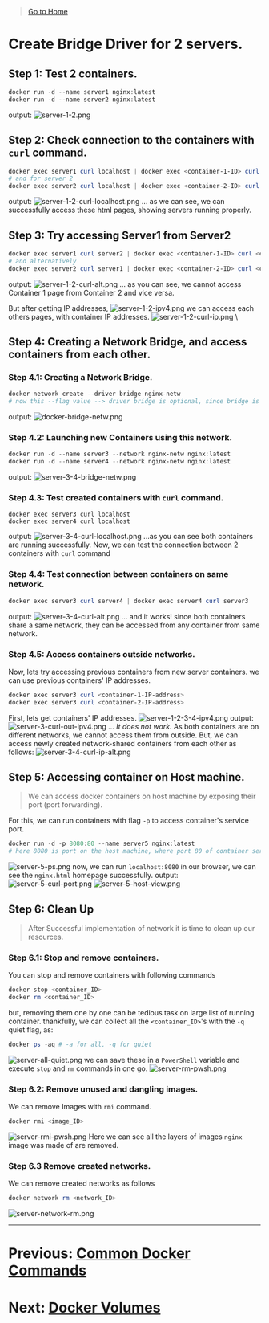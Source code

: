 > [Go to Home](../docker-labs.md)

# Create Bridge Driver for 2 servers.

## Step 1: Test 2 containers.

```powershell
docker run -d --name server1 nginx:latest
docker run -d --name server2 nginx:latest
```

output:
![server-1-2.png](./server-1-2.png)

## Step 2: Check connection to the containers with `curl` command.

```powershell
docker exec server1 curl localhost | docker exec <container-1-ID> curl localhost
# and for server 2
docker exec server2 curl localhost | docker exec <container-2-ID> curl localhost
```

output:
![server-1-2-curl-localhost.png](./server-1-2-curl-localhost.png)
... as we can see, we can successfully access these html pages, showing servers running properly.

## Step 3: Try accessing Server1 from Server2

```powershell
docker exec server1 curl server2 | docker exec <container-1-ID> curl <container-2-ID>
# and alternatively
docker exec server2 curl server1 | docker exec <container-2-ID> curl <container-1-ID>
```

output:
![server-1-2-curl-alt.png](./server-1-2-curl-alt.png)
... as you can see, we cannot access Container 1 page from Container 2 and vice versa.

But after getting IP addresses,
![server-1-2-ipv4.png](./server-1-2-ipv4.png)
we can access each others pages, with container IP addresses.
![server-1-2-curl-ip.png](./server-1-2-curl-ip.png)
\

## Step 4: Creating a Network Bridge, and access containers from each other.

### Step 4.1: Creating a Network Bridge.

```powershell
docker network create --driver bridge nginx-netw
# now this --flag value --> driver bridge is optional, since bridge is default driver, but we have to use for other network types.
```

output:
![docker-bridge-netw.png](./docker-bridge-netw.png)

### Step 4.2: Launching new Containers using this network.

```powershell
docker run -d --name server3 --network nginx-netw nginx:latest
docker run -d --name server4 --network nginx-netw nginx:latest
```

output:
![server-3-4-bridge-netw.png](./server-3-4-bridge-netw.png)

### Step 4.3: Test created containers with `curl` command.

```
docker exec server3 curl localhost
docker exec server4 curl localhost
```

output:
![server-3-4-curl-localhost.png](./server-3-4-curl-localhost.png)
...as you can see both containers are running successfully.
Now, we can test the connection between 2 containers with `curl` command

### Step 4.4: Test connection between containers on same network.

```powershell
docker exec server3 curl server4 | docker exec server4 curl server3
```

output:
![server-3-4-curl-alt.png](./server-3-4-curl-alt.png)
... and it works! since both containers share a same network, they can be accessed from any container from same network.

### Step 4.5: Access containers outside networks.

Now, lets try accessing previous containers from new server containers.
we can use previous containers' IP addresses.

```powershell
docker exec server3 curl <container-1-IP-address>
docker exec server3 curl <container-2-IP-address>
```

First, lets get containers' IP addresses.
![server-1-2-3-4-ipv4.png](./server-1-2-3-4-ipv4.png)
output:
![server-3-curl-out-ipv4.png](./server-3-curl-out-ipv4.png)
... _It does not work._ As both containers are on different networks, we cannot access them from outside.
But, we can access newly created network-shared containers from each other as follows:
![server-3-4-curl-ip-alt.png](./server-3-4-curl-ip-alt.png)

## Step 5: Accessing container on Host machine.

> We can access docker containers on host machine by exposing their port (port forwarding).

For this, we can run containers with flag `-p` to access container's service port.

```powershell
docker run -d -p 8080:80 --name server5 nginx:latest
# here 8080 is port on the host machine, where port 80 of container service is exposed.
```

![server-5-ps.png](./server-5-ps.png)
now, we can run `localhost:8080` in our browser, we can see the `nginx.html` homepage successfully.
output:
![server-5-curl-port.png](./server-5-ps.png)
![server-5-host-view.png](./server-5-host-view.png)

## Step 6: Clean Up

> After Successful implementation of network it is time to clean up our resources.

### Step 6.1: Stop and remove containers.

You can stop and remove containers with following commands

```powershell
docker stop <container_ID>
docker rm <container_ID>
```

but, removing them one by one can be tedious task on large list of running container.
thankfully, we can collect all the `<container_ID>`'s with the `-q` quiet flag, as:

```powershell
docker ps -aq # -a for all, -q for quiet
```

![server-all-quiet.png](./server-all-quiet.png)
we can save these in a `PowerShell` variable and execute `stop` and `rm` commands in one go.
![server-rm-pwsh.png](./server-rm-pwsh.png)

### Step 6.2: Remove unused and dangling images.

We can remove Images with `rmi` command.

```powershell
docker rmi <image_ID>
```

![server-rmi-pwsh.png](./server-rmi-pwsh.png)
Here we can see all the layers of images `nginx` image was made of are removed.

### Step 6.3 Remove created networks.

We can remove created networks as follows

```powershell
docker network rm <network_ID>
```

![server-network-rm.png](./server-network-rm.png)

---

# Previous: [Common Docker Commands](../ACM-02/Common%20Docker%20Commands.md)

# Next: [Docker Volumes](../ACM-04/Docker%20Volumes.md)
